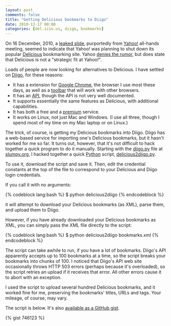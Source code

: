 ```yaml
---
layout: post
comments: false
title: "Getting Delicious bookmarks to Diigo"
date: 2010-12-17 00:00
categories: [del.icio.us, diigo, bookmarks]
---
```


On 16 December, 2010, a [leaked slide][], purportedly from [Yahoo!][]
all-hands meeting, seemed to indicate that Yahoo! was planning to shut
down its popular [Delicious][] bookmarking site. Yahoo [denies the rumor][],
but does state that Delicious is not a "strategic fit at Yahoo!".

[leaked slide]: http://mashable.com/2010/12/16/leaked-slide-shows-yahoo-is-killing-delicious-other-web-apps/
[Yahoo!]: http://www.yahoo.com/
[Delicious]: http://www.delicious.com/
[denies the rumor]: http://mashable.com/2010/12/17/state-of-delicious/

Loads of people are now looking for alternatives to Delicious. I have
settled on [Diigo][], for these reasons:

* It has a extension for [Google Chrome][], the browser I use most these days,
  as well as a [toolbar](http://www.diigo.com/tools/toolbar) that will work
  with other browsers.
* It has an [API][Diigo API], though the API is not very well documented.
* It supports essentially the same features as Delicious, with additional
  capabilities.
* It has both a free and a [premium](http://www.diigo.com/premium) service.
* It works on Linux, not just Mac and Windows. (I use all three, though I
  spend most of my time on my Mac laptop or on Linux.)

[Diigo]: http://www.diigo.com/
[Google Chrome]: http://www.google.com/chrome/
[Diigo API]: http://www.diigo.com/tools/api

The trick, of course, is getting my Delicious bookmarks *into* Diigo. Diigo
has a web-based service for importing one's Delicious bookmarks, but it
hasn't worked for me so far. It turns out, however, that it's not difficult
to hack together a quick program to do it manually. Starting with the
[diigo.py][] file at [slumpy.org](http://slumpy.org), I hacked together a
quick [Python][] script, [delicious2diigo.py][].

[diigo.py]: http://slumpy.org/files/diigo.py_.txt
[delicious2diigo.py]: delicious2diigo.py
[Python]: http://www.python.org/

To use it, download the script and save it. Then, edit the credential
constants at the top of the file to correspond to your Delicious and Diigo
login credentials.

If you call it with no arguments:

{% codeblock lang:bash %}
    $ python delicious2diigo
{% endcodeblock %}

it will attempt to download your Delicious bookmarks (as XML), parse them,
and upload them to Diigo.

However, if you have already downloaded your Delicious bookmarks as XML,
you can simply pass the XML file directly to the script:

{% codeblock lang:bash %}
    $ python delicious2diigo bookmarks.xml
{% endcodeblock %}

The script can take awhile to run, if you have a lot of bookmarks. Diigo's
API apparently accepts up to 100 bookmarks at a time, so the script breaks
your bookmarks into chunks of 100. I noticed that Diigo's API web site
occasionally throws HTTP 503 errors (perhaps because it's overloaded), so
the script retries an upload if it receives that error. All other errors
cause it to abort with an exception.

I used the script to upload several hundred Delicious bookmarks, and it
worked fine for me, preserving the bookmarks' titles, URLs and tags. Your
mileage, of course, may vary.

The script is below. It's also [available as a GitHub gist][].

[available as a GitHub gist]: https://gist.github.com/746123

{% gist 746123 %}
